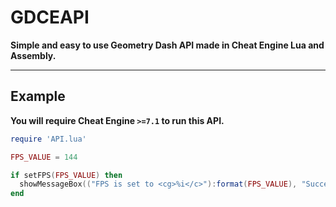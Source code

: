 
# GDCEAPI

**Simple and easy to use Geometry Dash API made in Cheat Engine Lua and Assembly.**

----


## Example
**You will require Cheat Engine `>=7.1` to run this API.**

```lua
require 'API.lua'

FPS_VALUE = 144

if setFPS(FPS_VALUE) then 
  showMessageBox(("FPS is set to <cg>%i</c>"):format(FPS_VALUE), "Success!", 400)
end
```
